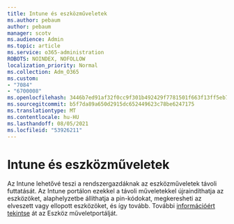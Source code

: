 ```yaml
---
title: Intune és eszközműveletek
ms.author: pebaum
author: pebaum
manager: scotv
ms.audience: Admin
ms.topic: article
ms.service: o365-administration
ROBOTS: NOINDEX, NOFOLLOW
localization_priority: Normal
ms.collection: Adm_O365
ms.custom:
- "7084"
- "6700008"
ms.openlocfilehash: 3446b7ed91af32f0cc9f301b492429f7781501f663f13ff5eb71374d23a65f83
ms.sourcegitcommit: b5f7da89a650d2915dc652449623c78be6247175
ms.translationtype: MT
ms.contentlocale: hu-HU
ms.lasthandoff: 08/05/2021
ms.locfileid: "53926211"
---
```

# <a name="intune-and-device-actions"></a>Intune és eszközműveletek

Az Intune lehetővé teszi a rendszergazdáknak az eszközműveletek távoli futtatását. Az Intune portálon ezekkel a távoli műveletekkel újraindíthatja az eszközöket, alaphelyzetbe állíthatja a pin-kódokat, megkeresheti az elveszett vagy ellopott eszközöket, és így tovább. További [információért tekintse](https://docs.microsoft.com/mem/intune/remote-actions/) át az Eszköz műveletportálját.
